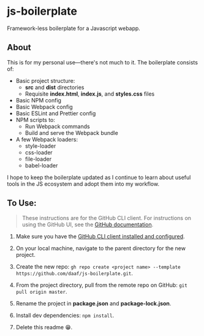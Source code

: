 # js-boilerplate

Framework-less boilerplate for a Javascript webapp.

## About

This is for my personal use&mdash;there's not much to it. The boilerplate consists of:

-   Basic project structure:
      -   **src** and **dist** directories
      -   Requisite **index.html**, **index.js**, and **styles.css** files
-   Basic NPM config
-   Basic Webpack config
-   Basic ESLint and Prettier config
-   NPM scripts to:
      -   Run Webpack commands
      -   Build and serve the Webpack bundle
-   A few Webpack loaders:
      -   style-loader
      -   css-loader
      -   file-loader
      -   babel-loader

I hope to keep the boilerplate updated as I continue to learn about useful tools in the JS ecosystem and adopt them into my workflow.

## To Use:

> These instructions are for the GitHub CLI client. For instructions on using the GitHub UI, see the [GitHub documentation](https://docs.github.com/en/free-pro-team@latest/github/creating-cloning-and-archiving-repositories/creating-a-repository-from-a-template).

1. Make sure you have the [GitHub CLI client installed and configured](https://github.com/cli/cli).

2. On your local machine, navigate to the parent directory for the new project.

3. Create the new repo:
   `gh repo create <project name> --template https://github.com/daaf/js-boilerplate.git`.

4. From the project directory, pull from the remote repo on GitHub: `git pull origin master`.

5. Rename the project in **package.json** and **package-lock.json**.

6. Install dev dependencies:
   `npm install`.

7. Delete this readme :grin:.
